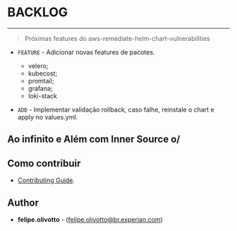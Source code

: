 # BACKLOG 
----
> Próximas features do aws-remediate-helm-chart-vulnerabilities

* `FEATURE` - Adicionar novas features de pacotes.

    * velero;
    * kubecost;
    * promtail;
    * grafana;
    * loki-stack

* `ADD` - Implementar validação rollback, caso falhe, reinstale o chart e apply no values.yml.

## Ao infinito e Além com Inner Source o/

## Como contribuir 
* [Contributing Guide](CONTRIBUTING.md).

## Author

* **felipe.olivotto** - (felipe.olivotto@br.experian.com)